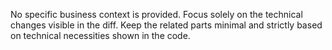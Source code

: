No specific business context is provided.
Focus solely on the technical changes visible in the diff.
Keep the related parts minimal and strictly based on technical necessities shown in the code.
